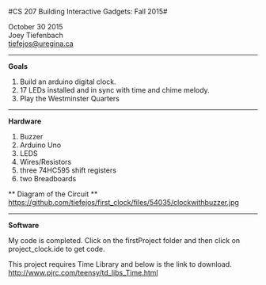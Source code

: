 


#CS 207 Building Interactive Gadgets: Fall 2015#

October 30 2015 <br>
Joey Tiefenbach <br>
tiefejos@uregina.ca 


------------


**Goals**<br>
1. Build an arduino digital clock. <br>
2. 17 LEDs installed and in sync with time and chime melody. <br>
3. Play the Westminster Quarters <br>


-------------------



**Hardware**<br>
1. Buzzer<br>
2. Arduino Uno<br>
3. LEDS<br>
4. Wires/Resistors<br>
5. three 74HC595 shift registers<br>
6. two Breadboards

** Diagram of the Circuit **
https://github.com/tiefejos/first_clock/files/54035/clockwithbuzzer.jpg

--------------------------
**Software**<br>

My code is completed. Click on the firstProject folder and then click on project_clock.ide to get code.

This project requires Time Library and below is the link to download. <br>
http://www.pjrc.com/teensy/td_libs_Time.html






